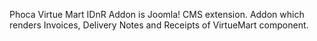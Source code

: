 Phoca Virtue Mart IDnR Addon is Joomla! CMS extension. Addon which renders Invoices, Delivery Notes and Receipts of VirtueMart component.